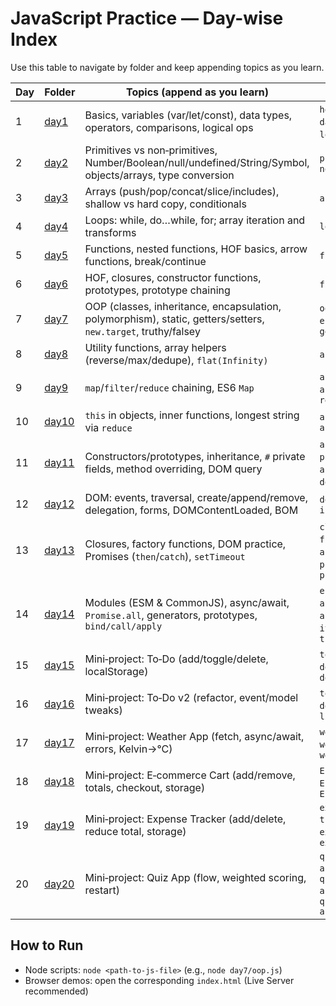 # JavaScript Practice — Day-wise Index

Use this table to navigate by folder and keep appending topics as you learn.

| Day | Folder | Topics (append as you learn) | Notable files |
| --- | --- | --- | --- |
| 1 | [day1](./day1/) | Basics, variables (var/let/const), data types, operators, comparisons, logical ops | `hello.js`, `changes.js`, `datatype.js`, `operatons.js`, `logical.js`, `assignment.js` |
| 2 | [day2](./day2/) | Primitives vs non‑primitives, Number/Boolean/null/undefined/String/Symbol, objects/arrays, type conversion | `primitives.js`, `nonPrimitives.js` |
| 3 | [day3](./day3/) | Arrays (push/pop/concat/slice/includes), shallow vs hard copy, conditionals | `array.js`, `conditional.js` |
| 4 | [day4](./day4/) | Loops: while, do…while, for; array iteration and transforms | `loops.js` |
| 5 | [day5](./day5/) | Functions, nested functions, HOF basics, arrow functions, break/continue | `function.js`, `loops.js` |
| 6 | [day6](./day6/) | HOF, closures, constructor functions, prototypes, prototype chaining | `function.js`, `prototype.js` |
| 7 | [day7](./day7/) | OOP (classes, inheritance, encapsulation, polymorphism), static, getters/setters, `new.target`, truthy/falsey | `oop.js`, `oops-master.js`, `error.js`, `assignment.js`, `get-set.js` |
| 8 | [day8](./day8/) | Utility functions, array helpers (reverse/max/dedupe), `flat(Infinity)` | `assign.js`, `assign3.js` |
| 9 | [day9](./day9/) | `map`/`filter`/`reduce` chaining, ES6 `Map` | `assign-higher.js`, `assignLoop.js`, `map-filter-reduce.js` |
| 10 | [day10](./day10/) | `this` in objects, inner functions, longest string via `reduce` | `assign.higher.js`, `nested-assign.js` |
| 11 | [day11](./day11/) | Constructors/prototypes, inheritance, `#` private fields, method overriding, DOM query | `assign-const.js`, `assign-proto.js`, `assign-encap.js`, `assign-oops.js`, `dom/index.html`, `dom/dom.js` |
| 12 | [day12](./day12/) | DOM: events, traversal, create/append/remove, delegation, forms, DOMContentLoaded, BOM | `dom.html`, `script.js`, `index.html` |
| 13 | [day13](./day13/) | Closures, factory functions, DOM practice, Promises (`then`/`catch`), `setTimeout` | `closure.js`, `factory-funct.js`, `promises.js`, `achn.js`, `practice/pract/index.html`, `practice/pract/script.js` |
| 14 | [day14](./day14/) | Modules (ESM & CommonJS), async/await, `Promise.all`, generators, prototypes, `bind/call/apply` | `es6.js`, `appM.js`, `es6-C.js`, `appC.js`, `asynAwait.js`, `asynAwait2.js`, `generator-iterator.js`, `proto-inh.js`, `this.js` |
| 15 | [day15](./day15/) | Mini‑project: To‑Do (add/toggle/delete, localStorage) | `to-do/index.html`, `to-do/style.css`, `to-do/script.js` |
| 16 | [day16](./day16/) | Mini‑project: To‑Do v2 (refactor, event/model tweaks) | `to-do list/index.html`, `to-do list/style.css`, `to-do list/script.js` |
| 17 | [day17](./day17/) | Mini‑project: Weather App (fetch, async/await, errors, Kelvin→°C) | `weather-app/index.html`, `weather-app/style.css`, `weather-app/script.js` |
| 18 | [day18](./day18/) | Mini‑project: E‑commerce Cart (add/remove, totals, checkout, storage) | `Ecommerce/index.html`, `Ecommerce/style.css`, `Ecommerce/script.js` |
| 19 | [day19](./day19/) | Mini‑project: Expense Tracker (add/delete, reduce total, storage) | `expense-tracker/index.html`, `expense-tracker/style.css`, `expense-tracker/script.js` |
| 20 | [day20](./day20/) | Mini‑project: Quiz App (flow, weighted scoring, restart) | `quiz-application/index.html`, `quiz-application/style.css`, `quiz-application/script.js` |

## How to Run
- Node scripts: `node <path-to-js-file>` (e.g., `node day7/oop.js`)
- Browser demos: open the corresponding `index.html` (Live Server recommended)
